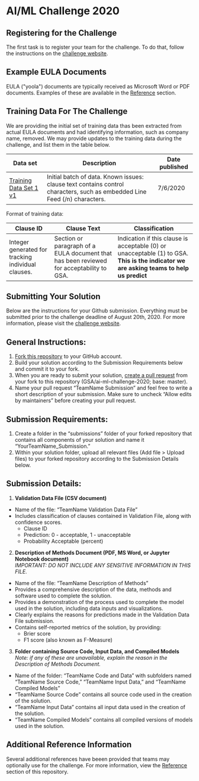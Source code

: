 
# AI/ML Challenge 2020


## Registering for the Challenge
The first task is to register your team for the challenge. To do that, follow the instructions on the [challenge website](https://www.challenge.gov/challenge/GSA-artificial-intelligence-AI-machine-learning-ML-challenge/).

## Example EULA Documents
EULA ("yoola") documents are typically received as Microsoft Word or PDF documents. Examples of these are available in the [Reference](reference/readme.md) section.

## Training Data For The Challenge
We are providing the initial set of training data thas been extracted from actual EULA documents and had identifying information, such as company name, removed. We may provide updates to the training data during the challenge, and list them in the table below. 

| Data set                                                                   | Description                                              | Date published |
| -------------------------------------------------------------------------- | -------------------------------------------------------- | -------------- | 
| [Training Data Set 1 v1 ](data/AI_ML_Challenge_Training_Data_Set_1_v1.csv) | Initial batch of data. Known issues: clause text contains control characters, such as embedded Line Feed (/n) characters. | 7/6/2020       |

Format of training data:

| Clause ID                                                                  | Clause Text                                              | Classification |
| -------------------------------------------------------------------------- | -------------------------------------------------------- | -------------- | 
| Integer generated for tracking individual clauses. | Section or paragraph of a EULA document that has been reviewed for acceptability to GSA. | Indication if this clause is acceptable (0) or unacceptable (1) to GSA. **This is the indicator we are asking teams to help us predict**  |


## Submitting Your Solution
Below are the instructions for your Github submission. Everything must be submitted prior to the challenge deadline of August 20th, 2020. For more information, please visit the [challenge website](https://www.challenge.gov/challenge/GSA-artificial-intelligence-AI-machine-learning-ML-challenge/).
 
## General Instructions:
 
1. [Fork this repository](https://help.github.com/en/articles/fork-a-repo) to your GitHub account.
2. Build your solution according to the Submission Requirements below and commit it to your fork.
3. When you are ready to submit your solution, [create a pull request](https://help.github.com/en/articles/creating-a-pull-request-from-a-fork) from your fork to this repository (GSA/ai-ml-challenge-2020; base: master).
4. Name your pull request “TeamName Submission” and feel free to write a short description of your submission. Make sure to uncheck “Allow edits by maintainers” before creating your pull request.
 
## Submission Requirements:
 
1. Create a folder in the “submissions” folder of your forked repository that contains all components of your solution and name it “YourTeamName_Submission.”
2. Within your solution folder, upload all relevant files (Add file > Upload files) to your forked repository according to the Submission Details below.
 
## Submission Details:
 
1. **Validation Data File (CSV document)**

* Name of the file: “TeamName Validation Data File”
* Includes classification of clauses contained in Validation File, along with confidence scores.
  * Clause ID
  * Prediction: 0 - acceptable, 1 - unacceptable
  * Probability Acceptable (percent)
 
2. **Description of Methods Document (PDF, MS Word, or Jupyter Notebook document)** <br/>
*IMPORTANT: DO NOT INCLUDE ANY SENSITIVE INFORMATION IN THIS FILE.*

* Name of the file: “TeamName Description of Methods”
* Provides a comprehensive description of the data, methods and software used to complete the solution.
* Provides a demonstration of the process used to complete the model used in the solution, including data inputs and visualizations.
* Clearly explains the reasons for predictions made in the Validation Data File submission.
* Contains self-reported metrics of the solution, by providing:
  * Brier score
  * F1 score (also known as F-Measure)
 
3. **Folder containing Source Code, Input Data, and Compiled Models**<br/>
*Note: if any of these are unavailable, explain the reason in the Description of Methods Document.*

* Name of the folder: “TeamName Code and Data” with subfolders named “TeamName Source Code,” “TeamName Input Data,” and “TeamName Compiled Models”
* “TeamName Source Code” contains all source code used in the creation of the solution.
* “TeamName Input Data” contains all input data used in the creation of the solution.
* “TeamName Compiled Models” contains all compiled versions of models used in the solution.

## Additional Reference Information
Several additional references have beeen provided that teams may optionally use for the challenge. For more information, view the [Reference](reference/readme.md) section of this repository.

